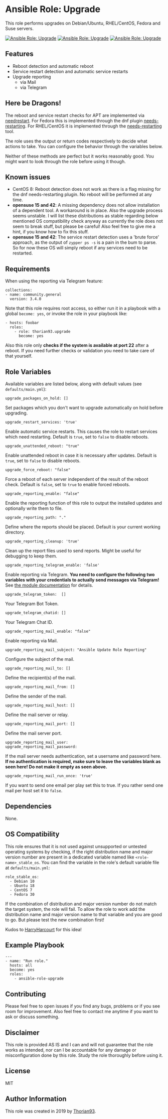 # Ansible Role: Upgrade

This role performs upgrades on Debian/Ubuntu, RHEL/CentOS, Fedora and Suse servers.

[![Ansible Role: Upgrade](https://img.shields.io/ansible/role/55149?style=flat-square)](https://galaxy.ansible.com/thorian93/upgrade)
[![Ansible Role: Upgrade](https://img.shields.io/ansible/quality/55149?style=flat-square)](https://galaxy.ansible.com/thorian93/upgrade)
[![Ansible Role: Upgrade](https://img.shields.io/ansible/role/d/55149?style=flat-square)](https://galaxy.ansible.com/thorian93/upgrade)

## Features

- Reboot detection and automatic reboot
- Service restart detection and automatic service restarts
- Upgrade reporting
  - via Mail
  - via Telegram

## Here be Dragons!

The reboot and service restart checks for APT are implemented via [needrestart](https://github.com/liske/needrestart). For Fedora this is implemented through the dnf plugin [needs-restarting](https://dnf-plugins-core.readthedocs.io/en/latest/needs_restarting.html).
For RHEL/CentOS it is implemented through the [needs-restarting](https://dnf-plugins-core.readthedocs.io/en/latest/needs_restarting.html) tool.

The role uses the output or return codes respectively to decide what actions to take. You can configure the behavior through the variables below.

Neither of these methods are perfect but it works reasonably good. You might want to look through the role before using it though.

## Known issues

- CentOS 8: Reboot detection does not work as there is a flag missing for the dnf needs-restarting plugin. No reboot will be performed at any time.
- **opensuse 15 and 42**: A missing dependency does not allow installation of a dependent tool. A workaround is in place. Also the upgrade process seems unstable. I will list these distributions as stable regarding below mentioned OS compatibility check anyway as currently the role does not seem to break stuff, but please be careful! Also feel free to give me a hint, if you know how to fix this stuff.
- **opensuse 15 and 42**: The service restart detection uses a 'brute force' approach, as the output of `zypper ps -s` is a pain in the bum to parse. So for now these OS will simply reboot if any services need to be restarted.

## Requirements

When using the reporting via Telegram feature: 

    collections:
    - name: community.general
      version: 3.4.0

Note that this role requires root access, so either run it in a playbook with a global `become: yes`, or invoke the role in your playbook like:

    - hosts: foobar
      roles:
        - role: thorian93.upgrade
          become: yes

Also this role only **checks if the system is available at port 22** after a reboot. If you need further checks or validation you need to take care of that yourself.

## Role Variables

Available variables are listed below, along with default values (see `defaults/main.yml`):

    upgrade_packages_on_hold: []

Set packages which you don't want to upgrade automatically on hold before upgrading.

    upgrade_restart_services: 'true'

Enable automatic service restarts. This causes the role to restart services which need restarting. Default is `true`, set to `false` to disable reboots.

    upgrade_unattended_reboot: "true"

Enable unattended reboot in case it is necessary after updates. Default is `true`, set to `false` to disable reboots.

    upgrade_force_reboot: "false"

Force a reboot of each server independent of the result of the reboot check. Default is `false`, set to `true` to enable forced reboots.

    upgrade_reporting_enable: "false"

Enable the reporting function of this role to output the installed updates and optionally write them to file.

    upgrade_reporting_path: "."

Define where the reports should be placed. Default is your current working directory.

    upgrade_reporting_cleanup: 'true'

Clean up the report files used to send reports. Might be useful for debugging to keep them.

    upgrade_reporting_telegram_enable: 'false'

Enable reporting via Telegram. **You need to configure the following two variables with your credentials to actually send messages via Telegram!** See [the module documentation](https://docs.ansible.com/ansible/latest/collections/community/general/telegram_module.html) for details.

    upgrade_telegram_token:  []

Your Telegram Bot Token.

    upgrade_telegram_chatid: []

Your Telegram Chat ID.

    upgrade_reporting_mail_enable: "false"

Enable reporting via Mail.

    upgrade_reporting_mail_subject: "Ansible Update Role Reporting"

Configure the subject of the mail.

    upgrade_reporting_mail_to: []

Define the recipient(s) of the mail.

    upgrade_reporting_mail_from: []

Define the sender of the mail.

    upgrade_reporting_mail_host: []

Define the mail server or relay.

    upgrade_reporting_mail_port: []

Define the mail server port.

    upgrade_reporting_mail_user:
    upgrade_reporting_mail_password:

If the mail server needs authentication, set a username and password here. **If no authentication is required, make sure to leave the variables blank as seen here! Do not make it empty as seen above.**


    upgrade_reporting_mail_run_once: 'true'

If you want to send one email per play set this to true. If you rather send one mail per host set it to `false`.

## Dependencies

None.

## OS Compatibility

This role ensures that it is not used against unsupported or untested operating systems by checking, if the right distribution name and major version number are present in a dedicated variable named like `<role-name>_stable_os`. You can find the variable in the role's default variable file at `defaults/main.yml`:

    role_stable_os:
      - Debian 10
      - Ubuntu 18
      - CentOS 7
      - Fedora 30

If the combination of distribution and major version number do not match the target system, the role will fail. To allow the role to work add the distribution name and major version name to that variable and you are good to go. But please test the new combination first!

Kudos to [HarryHarcourt](https://github.com/HarryHarcourt) for this idea!

## Example Playbook

    ---
    - name: "Run role."
      hosts: all
      become: yes
      roles:
        - ansible-role-upgrade

## Contributing

Please feel free to open issues if you find any bugs, problems or if you see room for improvement. Also feel free to contact me anytime if you want to ask or discuss something.

## Disclaimer

This role is provided AS IS and I can and will not guarantee that the role works as intended, nor can I be accountable for any damage or misconfiguration done by this role. Study the role thoroughly before using it.

## License

MIT

## Author Information

This role was created in 2019 by [Thorian93](http://thorian93.de/).
